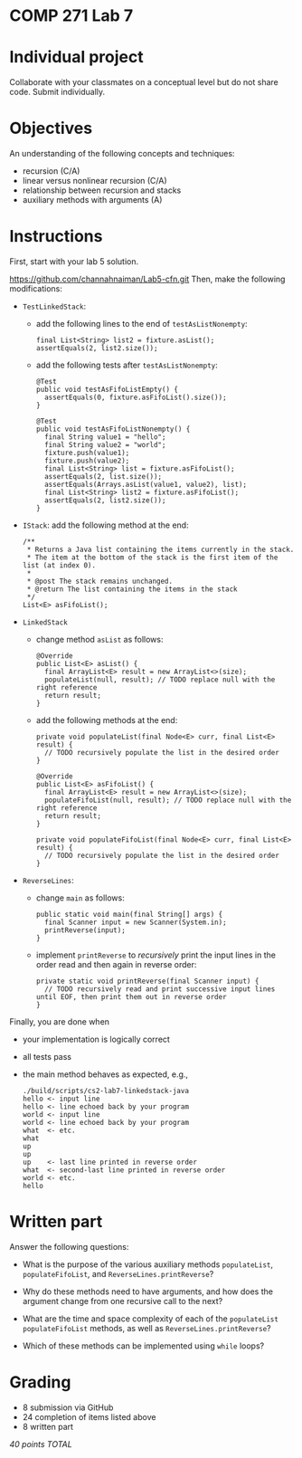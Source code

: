 # COMP 271  Lab 7 

# Individual project

Collaborate with your classmates on a conceptual level but do not share code.
Submit individually.

# Objectives

An understanding of the following concepts and techniques:

- recursion (C/A)
- linear versus nonlinear recursion (C/A)
- relationship between recursion and stacks
- auxiliary methods with arguments (A)

# Instructions

First, start with your lab 5  solution.

https://github.com/channahnaiman/Lab5-cfn.git
Then, make the following modifications:

- `TestLinkedStack`: 

  - add the following lines to the end of `testAsListNonempty`:
  
        final List<String> list2 = fixture.asList();
        assertEquals(2, list2.size());
    
  - add the following tests after `testAsListNonempty`:
  
        @Test
        public void testAsFifoListEmpty() {
          assertEquals(0, fixture.asFifoList().size());
        }

        @Test
        public void testAsFifoListNonempty() {
          final String value1 = "hello";
          final String value2 = "world";
          fixture.push(value1);
          fixture.push(value2);
          final List<String> list = fixture.asFifoList();
          assertEquals(2, list.size());
          assertEquals(Arrays.asList(value1, value2), list);
          final List<String> list2 = fixture.asFifoList();
          assertEquals(2, list2.size());
        }  

- `IStack`: add the following method at the end:

      /**
       * Returns a Java list containing the items currently in the stack.
       * The item at the bottom of the stack is the first item of the list (at index 0).
       *
       * @post The stack remains unchanged.
       * @return The list containing the items in the stack
       */
      List<E> asFifoList();

- `LinkedStack`

  - change method `asList` as follows:
  
        @Override
        public List<E> asList() {
          final ArrayList<E> result = new ArrayList<>(size);
          populateList(null, result); // TODO replace null with the right reference
          return result;
        }  

  - add the following methods at the end:
  
        private void populateList(final Node<E> curr, final List<E> result) {
          // TODO recursively populate the list in the desired order
        }

        @Override
        public List<E> asFifoList() {
          final ArrayList<E> result = new ArrayList<>(size);
          populateFifoList(null, result); // TODO replace null with the right reference
          return result;
        }

        private void populateFifoList(final Node<E> curr, final List<E> result) {
          // TODO recursively populate the list in the desired order
        }
  
- `ReverseLines`: 

  - change `main` as follows:
  
        public static void main(final String[] args) {
          final Scanner input = new Scanner(System.in);
          printReverse(input);
        }
  
  - implement `printReverse` to *recursively* print the input lines in the order read and then again in reverse order:
  
        private static void printReverse(final Scanner input) {
          // TODO recursively read and print successive input lines until EOF, then print them out in reverse order
        }        
  
Finally, you are done when

- your implementation is logically correct
- all tests pass
- the main method behaves as expected, e.g.,
  
      ./build/scripts/cs2-lab7-linkedstack-java
      hello <- input line
      hello <- line echoed back by your program
      world <- input line
      world <- line echoed back by your program
      what  <- etc.
      what
      up
      up
      up    <- last line printed in reverse order
      what  <- second-last line printed in reverse order
      world <- etc.
      hello

# Written part

Answer the following questions:

- What is the purpose of the various auxiliary methods `populateList`, `populateFifoList`, and `ReverseLines.printReverse`?

- Why do these methods need to have arguments, and how does the argument change from one recursive call to the next?

- What are the time and space complexity of each of the `populateList` `populateFifoList` methods, as well as `ReverseLines.printReverse`?

- Which of these methods can be implemented using `while` loops?

# Grading

- 8 submission via GitHub
- 24 completion of items listed above
- 8 written part
 
*40 points TOTAL*
